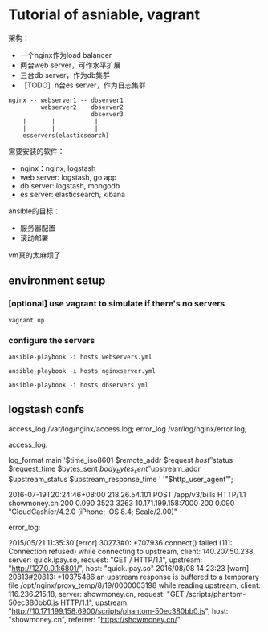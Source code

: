 # Tutorial of asniable, vagrant
架构：

* 一个nginx作为load balancer
* 两台web server，可作水平扩展
* 三台db server，作为db集群
* ［TODO］n台es server，作为日志集群

```
nginx -- webserver1 -- dbserver1
	     webserver2    dbserver2
                       dbserver3
	|		|			|
	|		|			|
	esservers(elasticsearch)  

```               

需要安装的软件：

* nginx：nginx, logstash
* web server: logstash, go app
* db server: logstash, mongodb
* es server: elasticsearch, kibana

ansible的目标：

* 服务器配置
* 滚动部署

vm真的太麻烦了
                       
## environment setup

### [optional] use vagrant to simulate if there's no servers

`vagrant up`

### configure the servers

`ansible-playbook -i hosts webservers.yml`

`ansible-playbook -i hosts nginxserver.yml`

`ansible-playbook -i hosts dbservers.yml`

## logstash confs

access_log /var/log/nginx/access.log;
error_log /var/log/nginx/error.log;


access_log:

log_format  main  '$time_iso8601 $remote_addr $request $host '
                '$status $request_time $bytes_sent $body_bytes_sent '
                '$upstream_addr $upstream_status $upstream_response_time '
                '"$http_user_agent"';

2016-07-19T20:24:46+08:00 218.26.54.101 POST /app/v3/bills HTTP/1.1 showmoney.cn 200 0.090 3523 3263 10.171.199.158:7000 200 0.090 "CloudCashier/4.2.0 (iPhone; iOS 8.4; Scale/2.00)"

error_log:

2015/05/21 11:35:30 [error] 30273#0: *707936 connect() failed (111: Connection refused) while connecting to upstream, client: 140.207.50.238, server: quick.ipay.so, request: "GET / HTTP/1.1", upstream: "http://127.0.0.1:6801/", host: "quick.ipay.so"
2016/08/08 14:23:23 [warn] 20813#20813: *10375486 an upstream response is buffered to a temporary file /opt/nginx/proxy_temp/8/19/0000003198 while reading upstream, client: 116.236.215.18, server: showmoney.cn, request: "GET /scripts/phantom-50ec380bb0.js HTTP/1.1", upstream: "http://10.171.199.158:6900/scripts/phantom-50ec380bb0.js", host: "showmoney.cn", referrer: "https://showmoney.cn/"